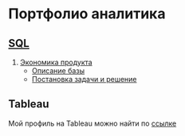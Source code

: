 # Портфолио аналитика


## [SQL](https://github.com/Dariya1105/portfolio/tree/main/sql)

1. [Экономика продукта](https://github.com/Dariya1105/portfolio/tree/main/sql/Эргономика%20продукта)
   - [Описание базы](https://github.com/Dariya1105/portfolio/blob/main/sql/Эргономика%20продукта/Описание%20базы%20данных)
   - [Постановка задачи и решение](https://github.com/Dariya1105/portfolio/blob/main/sql/Эргономика%20продукта/задание.md)
  
## Tableau

Мой профиль на Tableau можно найти по [ссылке](https://public.tableau.com/app/profile/salat2951) 

